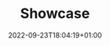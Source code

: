 ---
title: "Showcase"
description: "Check out all the cool cool stuff that have been built with the Network Addon Mod."
lead: "Check out all the cool cool stuff that have been built with the Network Addon Mod."
date: 2022-09-23T18:04:19+01:00
lastmod: 2022-09-23T18:04:19+01:00
draft: false
images: []
---